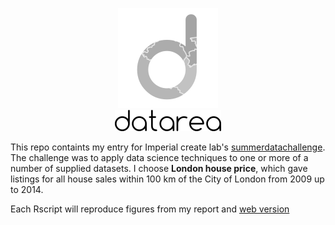 <p align="center">
<img src="writeup/images/logo3_hires.png" /><br />
<img src="logo_designs/datarea.png" />
</p>

This repo containts my entry for Imperial create lab's [summerdatachallenge](http://summerdatachallenge.com). The challenge was to apply data science techniques to one or more of a number of supplied datasets. I choose **London house price**, which gave listings for all house sales within 100 km of the City of London from 2009 up to 2014.

Each Rscript will reproduce figures from my report and [web version](http://blm.io/datarea)
